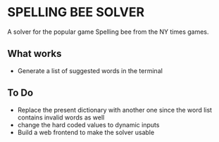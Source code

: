 # SPELLING BEE SOLVER
A solver for the popular game Spelling bee from the NY times games.
## What works
- Generate a list of suggested words in the terminal

## To Do
- Replace the present dictionary with another one since the word list contains invalid words as well
- change the hard coded values to dynamic inputs
- Build a web frontend to make the solver usable